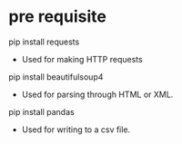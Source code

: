 # pre requisite

pip install requests
- Used for making HTTP requests

pip install beautifulsoup4
- Used for parsing through HTML or XML.

pip install pandas
- Used for writing to a csv file.

